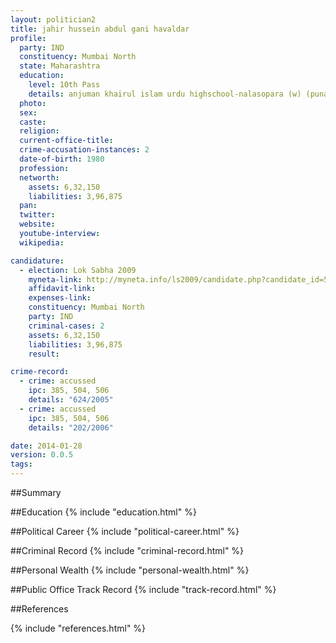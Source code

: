 ```yaml
---
layout: politician2
title: jahir hussein abdul gani havaldar
profile: 
  party: IND
  constituency: Mumbai North
  state: Maharashtra
  education: 
    level: 10th Pass
    details: anjuman khairul islam urdu highschool-nalasopara (w) (puna board)-1994
  photo: 
  sex: 
  caste: 
  religion: 
  current-office-title: 
  crime-accusation-instances: 2
  date-of-birth: 1980
  profession: 
  networth: 
    assets: 6,32,150
    liabilities: 3,96,875
  pan: 
  twitter: 
  website: 
  youtube-interview: 
  wikipedia: 

candidature: 
  - election: Lok Sabha 2009
    myneta-link: http://myneta.info/ls2009/candidate.php?candidate_id=5387
    affidavit-link: 
    expenses-link: 
    constituency: Mumbai North 
    party: IND
    criminal-cases: 2
    assets: 6,32,150
    liabilities: 3,96,875
    result:  

crime-record: 
  - crime: accussed
    ipc: 385, 504, 506
    details: "624/2005" 
  - crime: accussed
    ipc: 385, 504, 506
    details: "202/2006" 

date: 2014-01-28
version: 0.0.5
tags: 
---
```

##Summary


##Education
{% include "education.html" %}


##Political Career
{% include "political-career.html" %}


##Criminal Record
{% include "criminal-record.html" %}


##Personal Wealth
{% include "personal-wealth.html" %}


##Public Office Track Record
{% include "track-record.html" %}


##References


{% include "references.html" %}